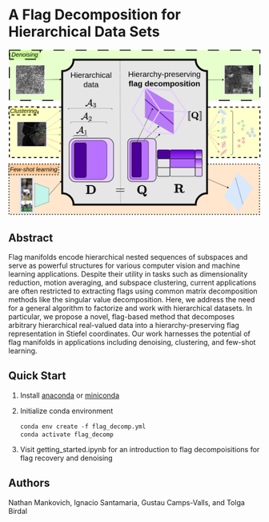 # A Flag Decomposition for Hierarchical Data Sets



![_](concept.png)

## Abstract
Flag manifolds encode hierarchical nested sequences of subspaces and serve as powerful structures for various computer vision and machine learning applications. Despite their utility in tasks such as dimensionality reduction, motion averaging, and subspace clustering, current applications are often restricted to extracting flags using common matrix decomposition methods like the singular value decomposition. Here, we address the need for a general algorithm to factorize and work with hierarchical datasets. In particular, we propose a novel, flag-based method that decomposes arbitrary hierarchical real-valued data into a hierarchy-preserving flag representation in Stiefel coordinates. Our work harnesses the potential of flag manifolds in applications including denoising, clustering, and few-shot learning.


## Quick Start
1. Install [anaconda](https://www.anaconda.com/download) or [miniconda](https://docs.anaconda.com/free/miniconda/index.html)

1. Initialize conda environment
    ```
    conda env create -f flag_decomp.yml
    conda activate flag_decomp
    ```

1. Visit getting_started.ipynb for an introduction to flag decompoisitions for flag recovery and denoising



## Authors

Nathan Mankovich, Ignacio Santamaria, Gustau Camps-Valls, and Tolga Birdal

